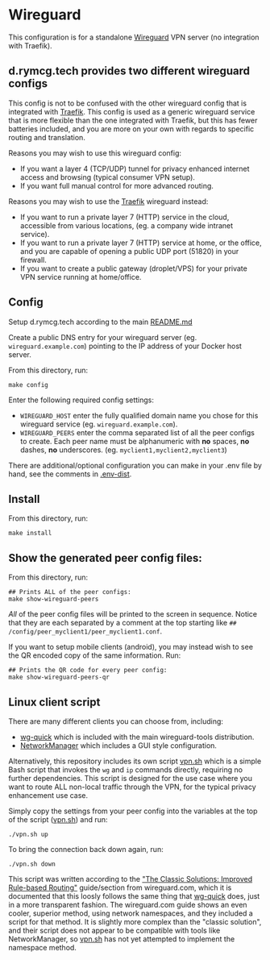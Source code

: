 # Wireguard

This configuration is for a standalone
[Wireguard](https://www.wireguard.com/) VPN server (no integration
with Traefik).

## d.rymcg.tech provides two different wireguard configs

This config is not to be confused with the other wireguard config that
is integrated with [Traefik](../traefik/README.md#wireguard-vpn). This
config is used as a generic wireguard service that is more flexible
than the one integrated with Traefik, but this has fewer batteries
included, and you are more on your own with regards to specific
routing and translation.

Reasons you may wish to use this wireguard config:

 * If you want a layer 4 (TCP/UDP) tunnel for privacy enhanced
   internet access and browsing (typical consumer VPN setup).
 * If you want full manual control for more advanced routing.

Reasons you may wish to use the
[Traefik](../traefik/README.md#wireguard-vpn) wireguard instead:

 * If you want to run a private layer 7 (HTTP) service in the cloud,
   accessible from various locations, (eg. a company wide intranet
   service).
 * If you want to run a private layer 7 (HTTP) service at home, or the
   office, and you are capable of opening a public UDP port (51820) in
   your firewall.
 * If you want to create a public gateway (droplet/VPS) for your
   private VPN service running at home/office.

## Config

Setup d.rymcg.tech according to the main [README.md](../README.md)

Create a public DNS entry for your wireguard server (eg.
`wireguard.example.com`) pointing to the IP address of your Docker
host server.

From this directory, run:

```
make config
```

Enter the following required config settings:

 * `WIREGUARD_HOST` enter the fully qualified domain name you chose
   for this wireguard service (eg. `wireguard.example.com`).
 * `WIREGUARD_PEERS` enter the comma separated list of all the peer
   configs to create. Each peer name must be alphanumeric with **no**
   spaces, **no** dashes, **no** underscores. (eg.
   `myclient1,myclient2,myclient3`)

There are additional/optional configuration you can make in your .env
file by hand, see the comments in [.env-dist](.env-dist).

## Install

From this directory, run:

```
make install
```

## Show the generated peer config files:

From this directory, run:

```
## Prints ALL of the peer configs:
make show-wireguard-peers
```

*All* of the peer config files will be printed to the screen in
sequence. Notice that they are each separated by a comment at the top
starting like `## /config/peer_myclient1/peer_myclient1.conf`.

If you want to setup mobile clients (android), you may instead wish to
see the QR encoded copy of the same information. Run:

```
## Prints the QR code for every peer config:
make show-wireguard-peers-qr
```

## Linux client script

There are many different clients you can choose from, including:

 * [wg-quick](https://git.zx2c4.com/wireguard-tools/about/src/man/wg-quick.8)
   which is included with the main wireguard-tools distribution.
 * [NetworkManager](https://www.xmodulo.com/wireguard-vpn-network-manager-gui.html)
   which includes a GUI style configuration.

Alternatively, this repository includes its own script
[vpn.sh](vpn.sh) which is a simple Bash script that invokes the `wg`
and `ip` commands directly, requiring no further dependencies. This
script is designed for the use case where you want to route ALL
non-local traffic through the VPN, for the typical privacy enhancement
use case.

Simply copy the settings from your peer config into the variables at
the top of the script ([vpn.sh](vpn.sh)) and run:

```
./vpn.sh up
```

To bring the connection back down again, run:

```
./vpn.sh down
```

This script was written according to the ["The Classic Solutions:
Improved Rule-based
Routing"](https://www.wireguard.com/netns/#the-classic-solutions)
guide/section from wireguard.com, which it is documented that this
loosly follows the same thing that
[wg-quick](https://git.zx2c4.com/wireguard-tools/about/src/man/wg-quick.8)
does, just in a more transparent fashion. The wireguard.com guide
shows an even cooler, superior method, using network namespaces, and
they included a script for that method. It is slightly more complex
than the "classic solution", and their script does not appear to be
compatible with tools like NetworkManager, so [vpn.sh](vpn.sh) has not
yet attempted to implement the namespace method.
